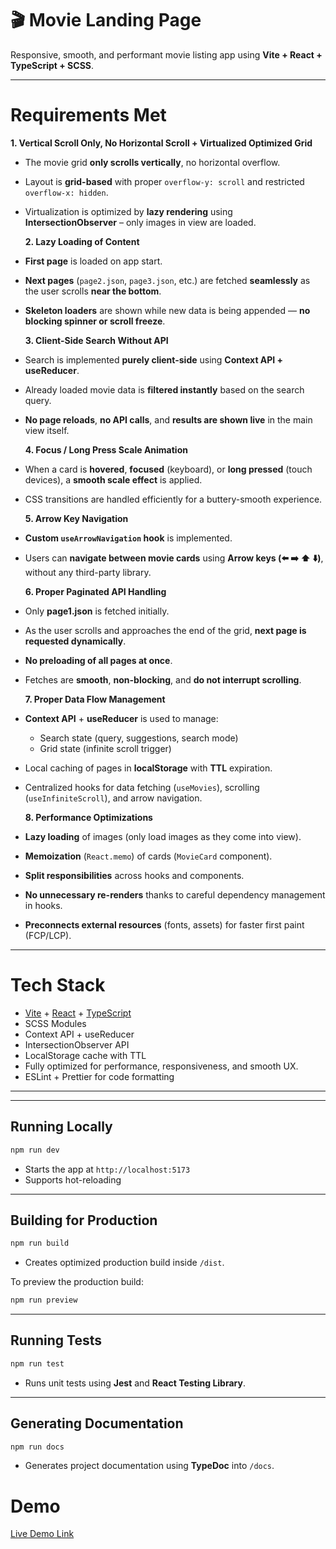 
# 🎬 Movie Landing Page

Responsive, smooth, and performant movie listing app using **Vite + React + TypeScript + SCSS**.

---

#  Requirements Met

 **1. Vertical Scroll Only, No Horizontal Scroll + Virtualized Optimized Grid**

- The movie grid **only scrolls vertically**, no horizontal overflow.
- Layout is **grid-based** with proper `overflow-y: scroll` and restricted `overflow-x: hidden`.
- Virtualization is optimized by **lazy rendering** using **IntersectionObserver** – only images in view are loaded.

  **2. Lazy Loading of Content**

- **First page** is loaded on app start.
- **Next pages** (`page2.json`, `page3.json`, etc.) are fetched **seamlessly** as the user scrolls **near the bottom**.
- **Skeleton loaders** are shown while new data is being appended — **no blocking spinner or scroll freeze**.

  **3. Client-Side Search Without API**

- Search is implemented **purely client-side** using **Context API + useReducer**.
- Already loaded movie data is **filtered instantly** based on the search query.
- **No page reloads**, **no API calls**, and **results are shown live** in the main view itself.

  **4. Focus / Long Press Scale Animation**

- When a card is **hovered**, **focused** (keyboard), or **long pressed** (touch devices), a **smooth scale effect** is applied.
- CSS transitions are handled efficiently for a buttery-smooth experience.

  **5. Arrow Key Navigation**

- **Custom `useArrowNavigation` hook** is implemented.
- Users can **navigate between movie cards** using **Arrow keys (⬅️ ➡️ ⬆️ ⬇️)**, without any third-party library.

  **6. Proper Paginated API Handling**

- Only **page1.json** is fetched initially.
- As the user scrolls and approaches the end of the grid, **next page is requested dynamically**.
- **No preloading of all pages at once**.
- Fetches are **smooth**, **non-blocking**, and **do not interrupt scrolling**.

  **7. Proper Data Flow Management**

- **Context API** + **useReducer** is used to manage:
  - Search state (query, suggestions, search mode)
  - Grid state (infinite scroll trigger)
- Local caching of pages in **localStorage** with **TTL** expiration.
- Centralized hooks for data fetching (`useMovies`), scrolling (`useInfiniteScroll`), and arrow navigation.

  **8. Performance Optimizations**

- **Lazy loading** of images (only load images as they come into view).
- **Memoization** (`React.memo`) of cards (`MovieCard` component).
- **Split responsibilities** across hooks and components.
- **No unnecessary re-renders** thanks to careful dependency management in hooks.
- **Preconnects external resources** (fonts, assets) for faster first paint (FCP/LCP).

---

#  Tech Stack

- [Vite](https://vitejs.dev/) + [React](https://react.dev/) + [TypeScript](https://www.typescriptlang.org/)
- SCSS Modules
- Context API + useReducer
- IntersectionObserver API
- LocalStorage cache with TTL
- Fully optimized for performance, responsiveness, and smooth UX.
- ESLint + Prettier for code formatting

---

---

##  Running Locally

```bash
npm run dev
```
- Starts the app at `http://localhost:5173`
- Supports hot-reloading

---

##  Building for Production

```bash
npm run build
```
- Creates optimized production build inside `/dist`.

To preview the production build:

```bash
npm run preview
```

---

##  Running Tests

```bash
npm run test
```
- Runs unit tests using **Jest** and **React Testing Library**.

---

##  Generating Documentation

```bash
npm run docs
```
- Generates project documentation using **TypeDoc** into `/docs`.


#  Demo

[Live Demo Link](https://nvaneethm.github.io/mobile-landing-page/) 
